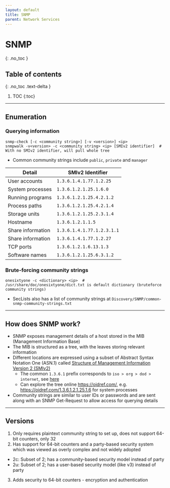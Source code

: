 ```yaml
---
layout: default
title: SNMP
parent: Network Services
---
```


# SNMP
{: .no_toc }

## Table of contents
{: .no_toc .text-delta }

1. TOC
{:toc}

---

## Enumeration
### Querying information
```shell
snmp-check [-c <community string>] [-v <version>] <ip>
snmpwalk -v<version> -c <community string> <ip> [SMIv2 identifier]  # With no SMIv2 identifier, will pull whole tree
```
- Common community strings include `public`, `private` and `manager`

| Detail | SMIv2 Identifier |
| --- | --- |
| User accounts | `1.3.6.1.4.1.77.1.2.25` |
| System processes | `1.3.6.1.2.1.25.1.6.0` |
| Running programs | `1.3.6.1.2.1.25.4.2.1.2` |
| Process paths | `1.3.6.1.2.1.25.4.2.1.4` |
| Storage units | `1.3.6.1.2.1.25.2.3.1.4` |
| Hostname | `1.3.6.1.2.1.1.5` |
| Share information | `1.3.6.1.4.1.77.1.2.3.1.1` |
| Share information | `1.3.6.1.4.1.77.1.2.27` |
| TCP ports | `1.3.6.1.2.1.6.13.1.3` |
| Software names | `1.3.6.1.2.1.25.6.3.1.2` |

### Brute-forcing community strings
```shell
onesixtyone -c <dictionary> <ip>  # /usr/share/doc/onesixtyone/dict.txt is default dictionary (bruteforce community strings)
```
- SecLists also has a list of community strings at `Discovery/SNMP/common-snmp-community-strings.txt`

---

## How does SNMP work?
- SNMP exposes management details of a host stored in the MIB (Management Information Base)
- The MIB is structured as a tree, with the leaves storing relevant information
- Different locations are expressed using a subset of Abstract Syntax Notation One (ASN.1) called [Structure of Management Information Version 2 (SMIv2)](https://tools.ietf.org/html/rfc2578)
    - The common `1.3.6.1` prefix corresponds to `iso > org > dod > internet`, see [here](https://www.iana.org/assignments/smi-numbers/smi-numbers.xhtml)
    - Can explore the tree online <https://oidref.com/>, e.g. <https://oidref.com/1.3.6.1.2.1.25.1.6> for system processes
- Community strings are similar to user IDs or passwords and are sent along with an SNMP Get-Request to allow access for querying details

---

## Versions
1. Only requires plaintext community string to set up, does not support 64-bit counters, only 32
2. Has support for 64-bit counters and a party-based security system which was viewed as overly complex and not widely adopted
- 2c: Subset of 2; has a community-based security model instead of party
- 2u: Subset of 2; has a user-based security model (like v3) instead of party
3. Adds security to 64-bit counters - encryption and authentication
